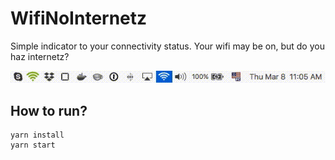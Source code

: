 # WifiNoInternetz

Simple indicator to your connectivity status. Your wifi may be on, but do you haz internetz?

![show-case](WifiNoInternetz.gif)

## How to run?

```shell
yarn install
yarn start
```
